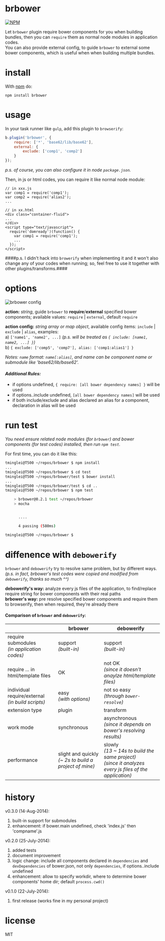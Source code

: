 brbower
=======

[![NPM](https://nodei.co/npm/brbower.png)](https://nodei.co/npm/brbower/)

Let `brbower` plugin require bower components for you when building bundles, then you can `require` them as normal node modules in application codes.  
You can also provide external config, to guide `brbower` to external some bower components, which is useful when when building multiple bundles.


# install

With [npm](https://npmjs.org) do:

```
npm install brbower
```

# usage
In your task runner like `gulp`, add this plugin to `browserify`:
```javascript
b.plugin('brbower', {
	require: ['*', 'base62/lib/base62'],
	external: {
		exclude: ['comp1', 'comp2']
	}
});
```
_p.s. of course, you can also configure it in node `package.json`._

Then, in js or html codes, you can require it like normal node module:
```
// in xxx.js
var comp1 = require('comp1');
var comp2 = require('alias2');
...

// in xx.html
<div class="container-fluid">
...
</div>
<script type="text/javascript">
  require('domready')(function() {
    var comp1 = require('comp1');
    ...
  });
</script>
```

####p.s. I didn't hack into `browerify` when implementing it and it won't also change any of your codes when running; so, feel free to use it together with other plugins/transforms.####

# options
![brbower config](https://raw.githubusercontent.com/tminglei/brbower/master/doc/brbower-config.png)

**action:** _string_, guide `brbower` to **require**/**external** specified bower components; available values: `require` | `external`, default `require`  

**action config:** _string array or map object_, available config items: `include` | `exclude` | `alias`, examples:  
a) `['name1', 'name2', ...]` _(p.s. will be treated as `{ include: [name1, name2, ...] }`)_  
b) `{ exclude: ['comp5', 'comp7'], alias: ['comp1:alias1'] }`

_Notes: `name` format: `name[:alias]`, and name can be component name or submodule like 'base62/lib/base62'._

#### _Additional Rules:_
- if options undefined, `{ require: [all bower dependency names] }` will be used
- if options..include undefined, `[all bower dependency names]` will be used
- if both include/exclude and alias declared an alias for a component, declaration in alias will be used

# run test
_You need ensure related node modules (for `brbower`) and bower components (for test codes) installed, then run `npm test`._

For first time, you can do it like this:
```sh
tminglei@T500 ~/repos/brbower $ npm install
...
tminglei@T500 ~/repos/brbower $ cd test
tminglei@T500 ~/repos/brbower/test $ bower install
...
tminglei@T500 ~/repos/brbower/test $ cd ..
tminglei@T500 ~/repos/brbower $ npm test

	> brbower@0.2.1 test ~/repos/brbower
	> mocha


	  ....

	  4 passing (580ms)

tminglei@T500 ~/repos/brbower $
```
# diffenence with `debowerify`
`brbower` and `debowerify` try to resolve same problem, but by different ways.  
_(p.s. in fact, brbower's test codes were copied and modified from `debowerify`, thanks so much ^^)_

**debowerify's way:** analyze every js files of the application, to find/replace require string for bower components with their real paths  
**brbower's way:** pre resolve specified bower components and require them to browserify, then when required, they're already there

#### Comparison of `brbower` and `debowerify`:  
|                             |   brbower                     |  debowerify                                    |
| --------------------------- | ----------------------------- | ---------------------------------------------- |
| require submodules <br> _(in application codes)_ | support <br> _(built-in)_ | support <br> _(built-in)_ |
| require ... in html/template files | OK               | not OK <br> _(since it doesn't anaylze html/template files)_ |
| individual require/external <br> _(in build scripts)_ | easy <br> _(with options)_ | not so easy <br> _(through `bower-resolve`)_ |
| extension type              | plugin                        | transform                                                           |
| work mode                   | synchronous                   | asynchronous <br> _(since it depends on bower's resolving results)_ |
| performance                 | slight and quickly <br> _(~ 2s to build a project of mine)_ | slowly <br> _(13 ~ 14s to build the same project)_ <br> _(since it analyzes every js files of the application)_ |


# history
v0.3.0 (14-Aug-2014):  
1) built-in support for submodules  
2) enhancement: if bower.main undefined, check 'index.js' then 'compname'.js

v0.2.0 (25-July-2014):  
1) added tests  
2) document improvement  
3) logic change: include all components declared in `dependencies` and `devDependencies` of bower.json, not only `dependencies`, if options..include undefined  
4) enhancement: allow to specify workdir, where to determine bower components' home dir; default `process.cwd()`

v0.1.0 (22-July-2014):  
1) first release (works fine in my personal project)

# license

MIT
